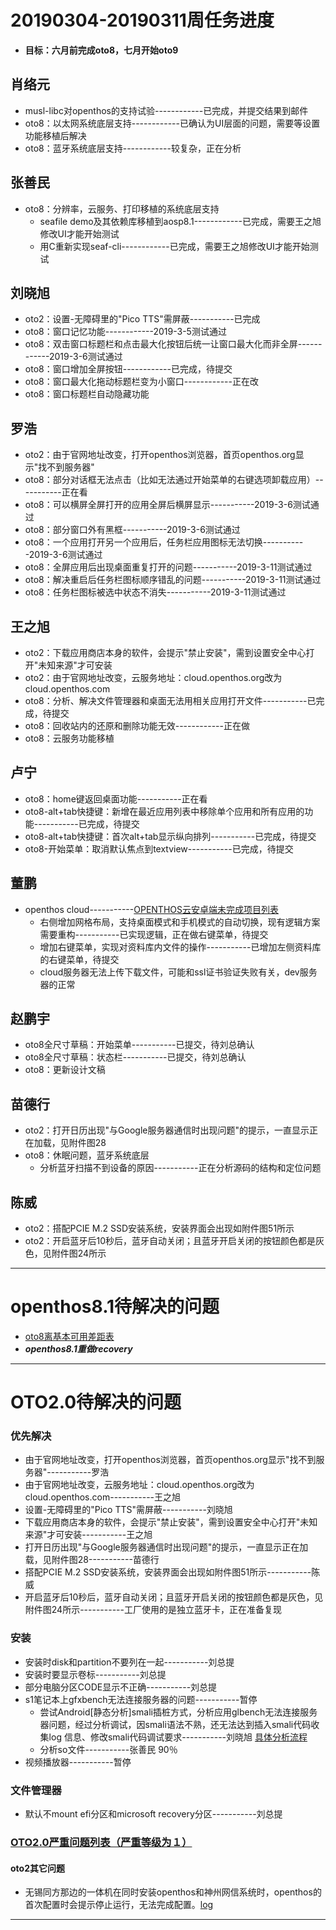 # 20190304-20190311周任务进度
- **目标：六月前完成oto8，七月开始oto9**

## 肖络元
- musl-libc对openthos的支持试验------------已完成，并提交结果到邮件
- oto8：以太网系统底层支持------------已确认为UI层面的问题，需要等设置功能移植后解决
- oto8：蓝牙系统底层支持------------较复杂，正在分析

## 张善民
- oto8：分辨率，云服务、打印移植的系统底层支持
   - seafile demo及其依赖库移植到aosp8.1------------已完成，需要王之旭修改UI才能开始测试
   - 用C重新实现seaf-cli------------已完成，需要王之旭修改UI才能开始测试

## 刘晓旭
- oto2：设置-无障碍里的"Pico TTS"需屏蔽-----------已完成
- oto8：窗口记忆功能------------2019-3-5测试通过
- oto8：双击窗口标题栏和点击最大化按钮后统一让窗口最大化而非全屏------------2019-3-6测试通过
- oto8：窗口增加全屏按钮------------已完成，待提交
- oto8：窗口最大化拖动标题栏变为小窗口------------正在改
- oto8：窗口标题栏自动隐藏功能

## 罗浩
- oto2：由于官网地址改变，打开openthos浏览器，首页openthos.org显示"找不到服务器"
- oto8：部分对话框无法点击（比如无法通过开始菜单的右键选项卸载应用）-----------正在看
- oto8：可以横屏全屏打开的应用全屏后横屏显示-----------2019-3-6测试通过
- oto8：部分窗口外有黑框-----------2019-3-6测试通过
- oto8：一个应用打开另一个应用后，任务栏应用图标无法切换-----------2019-3-6测试通过
- oto8：全屏应用后出现桌面重复打开的问题-----------2019-3-11测试通过
- oto8：解决重启后任务栏图标顺序错乱的问题-----------2019-3-11测试通过
- oto8：任务栏图标被选中状态不消失-----------2019-3-11测试通过
      
## 王之旭
- oto2：下载应用商店本身的软件，会提示"禁止安装"，需到设置安全中心打开"未知来源"才可安装
- oto2：由于官网地址改变，云服务地址：cloud.openthos.org改为cloud.openthos.com
- oto8：分析、解决文件管理器和桌面无法用相关应用打开文件-----------已完成，待提交
- oto8：回收站内的还原和删除功能无效------------正在做
- oto8：云服务功能移植

## 卢宁
- oto8：home键返回桌面功能-----------正在看
- oto8-alt+tab快捷键：新增在最近应用列表中移除单个应用和所有应用的功能-----------已完成，待提交
- oto8-alt+tab快捷键：首次alt+tab显示纵向排列-----------已完成，待提交
- oto8-开始菜单：取消默认焦点到textview-----------已完成，待提交

## 董鹏
- openthos cloud-----------[OPENTHOS云安卓端未完成项目列表](https://github.com/openthos/app-testing-results/blob/master/%E6%B5%8B%E8%AF%95%E5%86%85%E5%AE%B9%E5%8F%8A%E7%BB%93%E6%9E%9C/%E5%8A%9F%E8%83%BD%E6%B5%8B%E8%AF%95%E7%9B%B8%E5%85%B3/%E4%BA%91%E6%9C%8D%E5%8A%A1/OPENTHOS_CLOUD/android%E7%AB%AF%E6%9C%AA%E5%AE%8C%E6%88%90%E9%A1%B9%E7%9B%AE%E5%88%97%E8%A1%A8.md)
   - 右侧增加网格布局，支持桌面模式和手机模式的自动切换，现有逻辑方案需要重构-----------已实现逻辑，正在做右键菜单，待提交
   - 增加右键菜单，实现对资料库内文件的操作-----------已增加左侧资料库的右键菜单，待提交
   - cloud服务器无法上传下载文件，可能和ssl证书验证失败有关，dev服务器的正常

## 赵鹏宇
- oto8全尺寸草稿：开始菜单-----------已提交，待刘总确认
- oto8全尺寸草稿：状态栏-----------已提交，待刘总确认
- oto8：更新设计文稿
   
## 苗德行
- oto2：打开日历出现"与Google服务器通信时出现问题"的提示，一直显示正在加载，见附件图28
- oto8：休眠问题，蓝牙系统底层
   - 分析蓝牙扫描不到设备的原因-----------正在分析源码的结构和定位问题

## 陈威
- oto2：搭配PCIE M.2 SSD安装系统，安装界面会出现如附件图51所示
- oto2：开启蓝牙后10秒后，蓝牙自动关闭；且蓝牙开启关闭的按钮颜色都是灰色，见附件图24所示

***
# openthos8.1待解决的问题
- [oto8离基本可用差距表](https://github.com/openthos/app-testing-results/blob/master/%E6%B5%8B%E8%AF%95%E5%86%85%E5%AE%B9%E5%8F%8A%E7%BB%93%E6%9E%9C/%E5%8A%9F%E8%83%BD%E6%B5%8B%E8%AF%95%E7%9B%B8%E5%85%B3/oto8%E7%A6%BB%E5%9F%BA%E6%9C%AC%E5%8F%AF%E7%94%A8%E5%B7%AE%E8%B7%9D%E8%A1%A8.md)
- ***openthos8.1重做recovery***

***

# OTO2.0待解决的问题
### 优先解决
- 由于官网地址改变，打开openthos浏览器，首页openthos.org显示"找不到服务器"-----------罗浩
- 由于官网地址改变，云服务地址：cloud.openthos.org改为cloud.openthos.com-----------王之旭
- 设置-无障碍里的"Pico TTS"需屏蔽-----------刘晓旭
- 下载应用商店本身的软件，会提示"禁止安装"，需到设置安全中心打开"未知来源"才可安装-----------王之旭
- 打开日历出现"与Google服务器通信时出现问题"的提示，一直显示正在加载，见附件图28-----------苗德行
- 搭配PCIE M.2 SSD安装系统，安装界面会出现如附件图51所示-----------陈威
- 开启蓝牙后10秒后，蓝牙自动关闭；且蓝牙开启关闭的按钮颜色都是灰色，见附件图24所示-----------工厂使用的是独立蓝牙卡，正在准备复现

### 安装
- 安装时disk和partition不要列在一起-----------刘总提
- 安装时要显示卷标-----------刘总提
- 部分电脑分区CODE显示不正确-----------刘总提
- s1笔记本上gfxbench无法连接服务器的问题-----------暂停
   - 尝试Android[静态分析]smali插桩方式，分析应用glbench无法连接服务器问题，经过分析调试，因smali语法不熟，还无法达到插入smali代码收集log 信息、修改smali代码调试要求-----------刘晓旭 [具体分析流程](https://github.com/openthos/multiwin-analysis/blob/master/multiwindow/liuxx/Android%20smali%22%E6%8F%92%E6%A1%A9%22%E8%B0%83%E8%AF%95apk.md)
   - 分析so文件-----------张善民 90％
- 视频播放器-----------暂停

### 文件管理器
- 默认不mount efi分区和microsoft recovery分区-----------刘总提


### [OTO2.0严重问题列表（严重等级为１）](https://github.com/openthos/app-testing-results/blob/master/%E6%B5%8B%E8%AF%95%E5%86%85%E5%AE%B9%E5%8F%8A%E7%BB%93%E6%9E%9C/%E5%8A%9F%E8%83%BD%E6%B5%8B%E8%AF%95%E7%9B%B8%E5%85%B3/OTO2.0%E4%B8%A5%E9%87%8D%E9%97%AE%E9%A2%98%E5%88%97%E8%A1%A8.md)

#### oto2其它问题
- 无锡同方那边的一体机在同时安装openthos和神州网信系统时，openthos的首次配置时会提示停止运行，无法完成配置。[log](https://github.com/openthos/app-testing-results/blob/master/other/a.txt)

***
